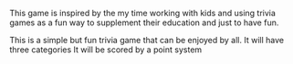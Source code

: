 This game is inspired by the my time working with kids and using trivia games as a fun way to supplement their education and just to have fun.

This is a simple but fun trivia game that can be enjoyed by all. 
It will have three categories
It will be scored by a point system